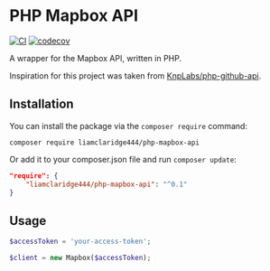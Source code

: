 # PHP Mapbox API
[![CI](https://github.com/liamclaridge444/php-mapbox-api/actions/workflows/ci.yml/badge.svg)](https://github.com/liamclaridge444/php-mapbox-api/actions/workflows/ci.yml) [![codecov](https://codecov.io/gh/liamclaridge444/php-mapbox-api/graph/badge.svg?token=VOKUQBV77A)](https://codecov.io/gh/liamclaridge444/php-mapbox-api)

A wrapper for the Mapbox API, written in PHP.

Inspiration for this project was taken from [KnpLabs/php-github-api](https://github.com/KnpLabs/php-github-api).

## Installation
You can install the package via the `composer require` command:

```shell
composer require liamclaridge444/php-mapbox-api
```

Or add it to your composer.json file and run `composer update`:

```json
"require": {
    "liamclaridge444/php-mapbox-api": "^0.1"
}
```

## Usage
```php
$accessToken = 'your-access-token';

$client = new Mapbox($accessToken);

```
